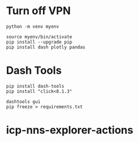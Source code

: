 # Turn off VPN

```
python -m venv myenv
```

```
source myenv/bin/activate
pip install --upgrade pip
pip install dash plotly pandas

``` 
# Dash Tools
```
pip install dash-tools
pip install "click<8.1.3"

dashtools gui
pip freeze > requirements.txt

```


# icp-nns-explorer-actions
